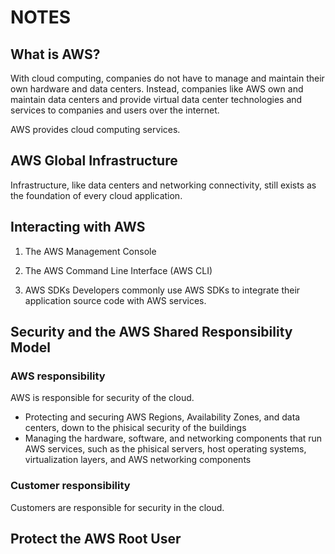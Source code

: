 # NOTES
## What is AWS?
With cloud computing, companies do not have to manage and maintain their own hardware and data centers. Instead, companies like AWS own and maintain data centers and provide virtual data center technologies and services to companies and users over the internet. 

AWS provides cloud computing services. 

## AWS Global Infrastructure
Infrastructure, like data centers and networking connectivity, still exists as the foundation of every cloud application. 

## Interacting with AWS
1. The AWS Management Console

2. The AWS Command Line Interface (AWS CLI)

3. AWS SDKs
Developers commonly use AWS SDKs to integrate their application source code with AWS services. 

## Security and the AWS Shared Responsibility Model
### AWS responsibility
AWS is responsible for security of the cloud. 
- Protecting and securing AWS Regions, Availability Zones, and data centers, down to the phisical security of the buildings
- Managing the hardware, software, and networking components that run AWS services, such as the phisical servers, host operating systems, virtualization layers, and AWS networking components

### Customer responsibility
Customers are responsible for security in the cloud. 


## Protect the AWS Root User
